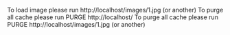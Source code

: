 To load image please run 
  http://localhost/images/1.jpg (or another)
To purge all cache please run 
  PURGE http://localhost/
To purge all cache please run 
  PURGE http://localhost/images/1.jpg (or another)
  
 
